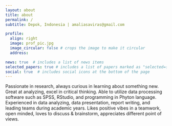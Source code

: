 ```yaml
---
layout: about
title: about
permalink: /
subtitle: Depok, Indonesia | amaliasaviras@gmail.com

profile:
  align: right
  image: prof_pic.jpg
  image_circular: false # crops the image to make it circular
  address:

news: true  # includes a list of news items
selected_papers: true # includes a list of papers marked as "selected={true}"
social: true  # includes social icons at the bottom of the page
---
```


Passionate in research, always curious in learning about something new. Great at analyzing, excel in critical thinking. Able to utilize data processing software such as SPSS, RStudio, and programming in Phyton language. Experienced in data analyzing, data presentation, report writing, and leading teams during academic years. Likes positive vibes in a teamwork, open minded, loves to discuss & brainstorm, appreciates different point of views.
